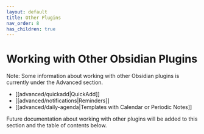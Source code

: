 ```yaml
---
layout: default
title: Other Plugins
nav_order: 8
has_children: true
---
```


# Working with Other Obsidian Plugins

Note: Some information about working with other Obsidian plugins is currently under the Advanced section.

- [[advanced/quickadd|QuickAdd]]
- [[advanced/notifications|Reminders]]
- [[advanced/daily-agenda|Templates with Calendar or Periodic Notes]]

Future documentation about working with other plugins will be added to this section and the table of contents below.
